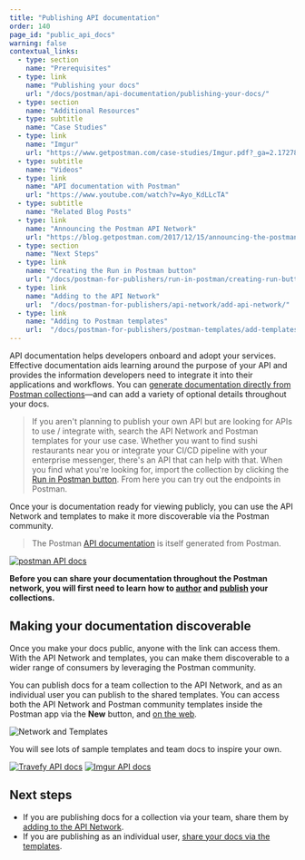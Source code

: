 ```yaml
---
title: "Publishing API documentation"
order: 140
page_id: "public_api_docs"
warning: false
contextual_links:
  - type: section
    name: "Prerequisites"
  - type: link
    name: "Publishing your docs"
    url: "/docs/postman/api-documentation/publishing-your-docs/"
  - type: section
    name: "Additional Resources"
  - type: subtitle
    name: "Case Studies"
  - type: link
    name: "Imgur"
    url: "https://www.getpostman.com/case-studies/Imgur.pdf?_ga=2.172782883.1078379737.1571761632-963694147.1565912089"
  - type: subtitle
    name: "Videos"
  - type: link
    name: "API documentation with Postman"
    url: "https://www.youtube.com/watch?v=Ayo_KdLLcTA"
  - type: subtitle
    name: "Related Blog Posts"
  - type: link
    name: "Announcing the Postman API Network"
    url: "https://blog.getpostman.com/2017/12/15/announcing-the-postman-api-network/?_ga=2.105714307.1078379737.1571761632-963694147.1565912089"
  - type: section
    name: "Next Steps"
  - type: link
    name: "Creating the Run in Postman button"
    url: "/docs/postman-for-publishers/run-in-postman/creating-run-button/"
  - type: link
    name: "Adding to the API Network"
    url:  "/docs/postman-for-publishers/api-network/add-api-network/"
  - type: link
    name: "Adding to Postman templates"
    url:  "/docs/postman-for-publishers/postman-templates/add-templates/"
---
```


API documentation helps developers onboard and adopt your services. Effective documentation aids learning around the purpose of your API and provides the information developers need to integrate it into their applications and workflows. You can [generate documentation directly from Postman collections](/docs/postman/api-documentation/documenting-your-api/)—and can add a variety of optional details throughout your docs.

> If you aren't planning to publish your own API but are looking for APIs to use / integrate with, search the API Network and Postman templates for your use case. Whether you want to find sushi restaurants near you or integrate your CI/CD pipeline with your enterprise messenger, there's an API that can help with that. When you find what you're looking for, import the collection by clicking the [Run in Postman button](/docs/postman-for-publishers/run-in-postman/creating-run-button). From here you can try out the endpoints in Postman.

Once your is documentation ready for viewing publicly, you can use the API Network and templates to make it more discoverable via the Postman community.

> The Postman [API documentation](http://docs.api.getpostman.com) is itself generated from Postman.

[![postman API docs](https://assets.postman.com/postman-docs/59189909.png)](https://assets.postman.com/postman-docs/59189909.png)

__Before you can share your documentation throughout the Postman network, you will first need to learn how to [author](/docs/postman/api-documentation/authoring-your-documentation/) and [publish](/docs/postman/api-documentation/publishing-your-docs/) your collections.__

## Making your documentation discoverable

Once you make your docs public, anyone with the link can access them. With the API Network and templates, you can make them discoverable to a wider range of consumers by leveraging the Postman community.

You can publish docs for a team collection to the API Network, and as an individual user you can publish to the shared templates. You can access both the API Network and Postman community templates inside the Postman app via the __New__ button, and [on the web](https://explore.postman.com).

![Network and Templates](https://assets.postman.com/postman-docs/network-templates.jpg)

You will see lots of sample templates and team docs to inspire your own.

[![Travefy API docs](https://assets.postman.com/postman-docs/59189815.png)](https://assets.postman.com/postman-docs/59189815.png)
[![Imgur API docs](https://assets.postman.com/postman-docs/59189801.png)](https://assets.postman.com/postman-docs/59189801.png)

## Next steps

* If you are publishing docs for a collection via your team, share them by [adding to the API Network](/docs/postman-for-publishers/api-network/add-api-network).
* If you are publishing as an individual user, [share your docs via the templates](/docs/postman-for-publishers/postman-templates/add-templates).
